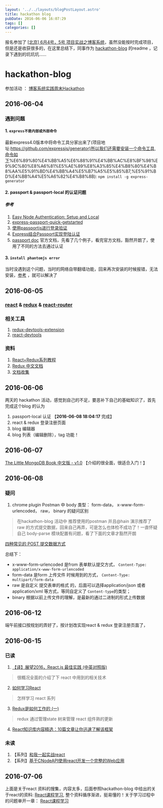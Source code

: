 ```yaml
---
layout: '../../layouts/blogPostLayout.astro'
title: hackathon blog
pubDate: 2016-06-06 16:07:29
tags: []
categories: []
---
```

报名参加了 [[北京] 6月4号，5号 项目实战之博客系统](https://cnodejs.org/topic/5750d47c491b9c4f36910fe9)，虽然没能按时完成项目，但是还是收获很多的，在这里总结下，同事作为 [hackathon-blog](https://github.com/sumaolin/hackathon-blog) 的readme ，记录下遇到的坑坑坑……

<!-- more -->

# hackathon-blog

参加活动 ： [博客系统实践周末Hackathon](https://cnodejs.org/topic/5750d47c491b9c4f36910fe9)

## 2016-06-04

### 遇到问题

#### 1. `express不是内部或外部命令`

  最新express4.0版本中将命令工具分家出来了(项目地址:[https://github.com/expressjs/generator)所以我们还需要安装一个命令工具,命令如下](https://github.com/expressjs/generator)%E6%89%80%E4%BB%A5%E6%88%91%E4%BB%AC%E8%BF%98%E9%9C%80%E8%A6%81%E5%AE%89%E8%A3%85%E4%B8%80%E4%B8%AA%E5%91%BD%E4%BB%A4%E5%B7%A5%E5%85%B7,%E5%91%BD%E4%BB%A4%E5%A6%82%E4%B8%8B):
  `npm install -g express-generator`

#### 2. passport & passport-local 的认证问题

##### 参考

1. [Easy Node Authentication: Setup and Local](https://scotch.io/tutorials/easy-node-authentication-setup-and-local)
2. [express-passport-quick-getstarted](https://github.com/rockq-org/express-passport-quick-getstarted)
3. [使用passportjs进行登录验证](https://segmentfault.com/a/1190000002926232#articleHeader0)
4. [Express结合Passport实现登陆认证](http://blog.fens.me/nodejs-express-passport/)
5. [passport doc](http://passportjs.org/docs) 官方文档，先看了几个例子，看完官方文档，豁然开朗了，使用了不同的方法去通过认证

#### 3. `install phantomjs error`

  当时没遇到这个问题，当时的网络自带翻墙功能，回来再次安装的时候报错，无法安装，[参考](https://github.com/rockq-org/hackathon-blog/issues/13) ，就可以解决了

## 2016-06-05

### [react](https://facebook.github.io/react/index.html) & [redux](https://github.com/reactjs/redux) & [react-router](https://github.com/reactjs/react-router)

### 相关工具

1. [redux-devtools-extension](https://github.com/zalmoxisus/redux-devtools-extension)
2. [react-devtools](https://github.com/facebook/react-devtools)

### 资料

1. [React+Redux系列教程](https://github.com/lewis617/react-redux-tutorial)
2. [Redux 中文文档](http://cn.redux.js.org/)
3. [文档收集](https://github.com/icefox0801/JSErrorMonitor#应用的框架和库)

## 2016-06-06

  两天的 hackathon 活动，感觉到自己的不足，要恶补下自己的基础知识了，首先完成这个blog 的认为

1. passport-local 认证     【**2016-06-08 18:04:17** 完成】
2. react & redux 登录注册页面
3. blog 编辑器
4. blog 列表（编辑删除），tag 功能！

## 2016-06-07

  [The Little MongoDB Book  中文版 - v1.0](https://github.com/ilivebox/the-little-mongodb-book) 【介绍的很全面，很适合入门！】

## 2016-06-08

### 疑问

1. chrome plugin Postman 中 body 类型： form-data， x-www-form-urlencoded， raw， binary 的疑问区别

> 在hackathon-blog 活动中 推荐使用的postman 并且@hain 演示推荐了 raw 的方式提交数据，回来自己再弄，可是怎么也体检不成功了！一直怀疑自己 body-parse 模块配置有问题，看了下面的文章才豁然开朗

  [四种常见的 POST 提交数据方式](https://github.com/ilivebox/the-little-mongodb-book/blob/master/zh-cn/mongodb.markdown)

  总结下：

* x-www-form-urlencoded 是from 表单默认提交方式， `Content-Type: application/x-www-form-urlencoded`
* form-data 是form 上传文件 时候用到的方式， `Content-Type: multipart/form-data`
* raw 是自定义 提交表单的格式 的，后面可以选择application/json 或者 application/xml 等方式，等同自定义了 `Content-type`的类型；
* binary 根据以前上传文件的理解，是最新的通过二进制的形式上传数据

## 2016-06-12

  端午前接口按规划的弄好了，按计划改实现react &  redux 登录注册页面了，

## 2016-06-15

### 已读

1. [【译】展望2016，React.js 最佳实践 (中英对照版)](https://blog.jimmylv.info/2016-01-22-React.js-Best-Practices-for-2016/)

> 很概况全面的介绍了下 react 中用到的相关技术

2. [如何学习React](https://github.com/petehunt/react-howto/blob/master/README-zh.md)

> 怎样学习 react 系列

3. [Redux是如何工作的 (一)](http://chatting8.com/?p=883)

> redux 通过管理state 树来管理 react 组件熟的更新

4. [React知识库内容精选：10篇文章让你迅速了解该框架](http://geek.csdn.net/news/detail/81106)

### 未读

1. 【系列】[和我一起实战react](http://mulgore.github.io/2016/05/23/follow-react-lesson/)
2. 【系列】[基于CNodeAPI使用react开发一个完整的Web应用](http://mulgore.github.io/2016/06/01/used-CNodeAPI-for-development-of-react-webapp/)

## 2016-07-06

  上面是关于react 资料的搜集，内容太多，后面参照hackathon-blog 中给出的关于react的资料: [React课程学习](http://guoyongfeng.github.io/idoc/index.html), 整个资料循序渐进，挺易懂的！关于学习过程中的问题单开一章： [React课程学习](/2016/07/06/React课程学习/)
